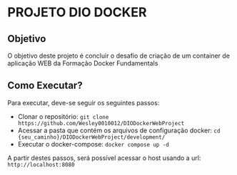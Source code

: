 # PROJETO DIO DOCKER

## Objetivo
O objetivo deste projeto é concluir o desafio de criação de um container de aplicação WEB da Formação Docker Fundamentals

## Como Executar?
Para executar, deve-se seguir os seguintes passos:
- Clonar o repositório: ```git clone https://github.com/Wesley0010012/DIODockerWebProject```
- Acessar a pasta que contém os arquivos de configuração docker: ```cd {seu_caminho}/DIODockerWebProject/development/```
- Executar o docker-compose: ```docker compose up -d```

A partir destes passos, será possível acessar o host usando a url: ```http://localhost:8080```